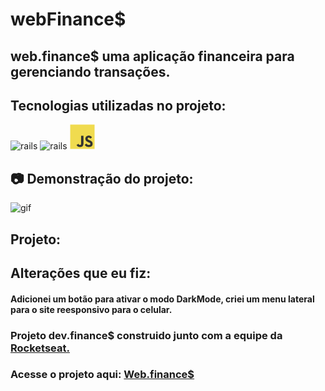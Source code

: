 # webFinance$
## web.finance$ uma aplicação financeira para gerenciando transações.

## Tecnologias utilizadas no projeto:
<img src="https://i.pinimg.com/originals/c5/73/ff/c573ff5552d6da9a1d28ec4e27cd1445.png" alt="rails" width="40" height="40" style="max-width:100%;"></img>
<img src="https://i.pinimg.com/originals/b8/48/d5/b848d5d9bb221592064de0f356f61676.png" alt="rails" width="40" height="40" style="max-width:100%;"></img>
<img src="https://raw.githubusercontent.com/devicons/devicon/master/icons/javascript/javascript-original.svg" alt="rails" width="40" height="40" style="max-width:100%;"></img>

## :camera: Demonstração do projeto: 
<img alt="gif" src="https://github.com/Hebert324/Web.finances/blob/main/gif/web.finance.gif">

## Projeto:

## Alterações que eu fiz:

#### Adicionei um botão para ativar o modo DarkMode, criei um menu lateral para o site reesponsivo para o celular.

### Projeto dev.finance$ construido junto com a equipe da <a href="https://rocketseat.com.br">Rocketseat.</a>

### Acesse o projeto aqui: <a href="https://hebert324.github.io/Web.finances/">Web.finance$</a>
